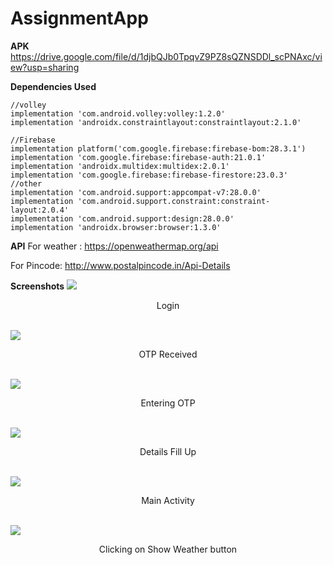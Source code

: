 
# AssignmentApp
<b>APK</b>
https://drive.google.com/file/d/1djbQJb0TpqvZ9PZ8sQZNSDDl_scPNAxc/view?usp=sharing

<b>Dependencies Used</b>
```
//volley  
implementation 'com.android.volley:volley:1.2.0'  
implementation 'androidx.constraintlayout:constraintlayout:2.1.0'  
  
//Firebase  
implementation platform('com.google.firebase:firebase-bom:28.3.1')  
implementation 'com.google.firebase:firebase-auth:21.0.1'  
implementation 'androidx.multidex:multidex:2.0.1'  
implementation 'com.google.firebase:firebase-firestore:23.0.3'  
//other  
implementation 'com.android.support:appcompat-v7:28.0.0'  
implementation 'com.android.support.constraint:constraint-layout:2.0.4'  
implementation 'com.android.support:design:28.0.0'  
implementation 'androidx.browser:browser:1.3.0'
```

<b>API</b>
For weather : https://openweathermap.org/api<br/>

For Pincode: http://www.postalpincode.in/Api-Details

<b>Screenshots</b>
![](https://user-images.githubusercontent.com/57591622/129959921-086c9c7d-09e3-4481-981e-6a61c9b94961.jpg)
<center>Login</center><br/>

![](https://user-images.githubusercontent.com/57591622/129960292-1d08d672-8d96-4731-b5a9-2b358f762739.jpeg)
<center>OTP Received</center><br/>

![](https://user-images.githubusercontent.com/57591622/129959951-b0d3f897-c12e-40b0-a491-f4e8c4589cdb.jpeg)
<center>Entering OTP</center><br/>

![](https://user-images.githubusercontent.com/57591622/129959966-947f2364-40f6-4c2f-861e-09ac2554abe1.jpeg)
<center>Details Fill Up</center><br/>

![](https://user-images.githubusercontent.com/57591622/129960004-832ba1a7-b408-40b6-be1d-43fb4a6aa3b5.jpeg)
<center>Main Activity</center><br/>

![](https://user-images.githubusercontent.com/57591622/129960013-fc45e27e-ec78-44a3-b940-6b0cd39f125e.jpeg)
<center>Clicking on Show Weather button</center><br/>
